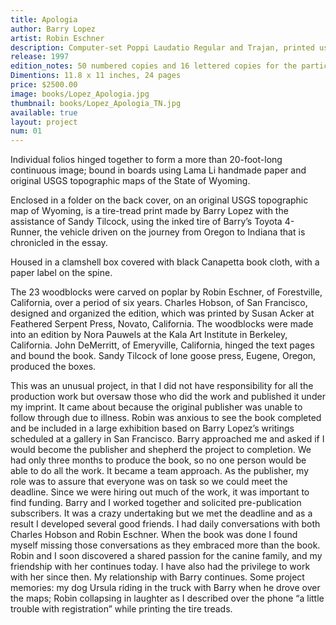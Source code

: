 ```yaml
---
title: Apologia
author: Barry Lopez
artist: Robin Eschner
description: Computer-set Poppi Laudatio Regular and Trajan, printed using polymer plates on Stonehenge paper.
release: 1997
edition_notes: 50 numbered copies and 16 lettered copies for the participants and those who supported the publication, signed by the author and the artist.
Dimentions: 11.8 x 11 inches, 24 pages
price: $2500.00
image: books/Lopez_Apologia.jpg
thumbnail: books/Lopez_Apologia_TN.jpg
available: true
layout: project
num: 01
---
```


Individual folios hinged together to form a more than 20-foot-long continuous image; bound in boards using Lama Li handmade paper and original USGS topographic maps of the State of Wyoming.

Enclosed in a folder on the back cover, on an original USGS topographic map of Wyoming, is a tire-tread print made by Barry Lopez with the assistance of Sandy Tilcock, using the inked tire of Barry’s Toyota 4-Runner, the vehicle driven on the journey from Oregon to Indiana that is chronicled in the essay.

Housed in a clamshell box covered with black Canapetta book cloth, with a paper label on the spine.

The 23 woodblocks were carved on poplar by Robin Eschner, of Forestville, California, over a period of six years. Charles Hobson, of San Francisco, designed and organized the edition, which was printed by Susan Acker at Feathered Serpent Press, Novato, California. The woodblocks were made into an edition by Nora Pauwels at the Kala Art Institute in Berkeley, California. John DeMerritt, of Emeryville, California, hinged the text pages and bound the book. Sandy Tilcock of lone goose press, Eugene, Oregon, produced the boxes.

This was an unusual project, in that I did not have responsibility for all the production work but oversaw those who did the work and published it under my imprint. It came about because the original publisher was unable to follow through due to illness. Robin was anxious to see the book completed and be included in a large exhibition based on Barry Lopez’s writings scheduled at a gallery in San Francisco. Barry approached me and asked if I would become the publisher and shepherd the project to completion. We had only three months to produce the book, so no one person would be able to do all the work. It became a team approach. As the publisher, my role was to assure that everyone was on task so we could meet the deadline. Since we were hiring out much of the work, it was important to find funding. Barry and I worked together and solicited pre-publication subscribers. It was a crazy undertaking but we met the deadline and as a result I developed several good friends. I had daily conversations with both Charles Hobson and Robin Eschner. When the book was done I found myself missing those conversations as they embraced more than the book. Robin and I soon discovered a shared passion for the canine family, and my friendship with her continues today. I have also had the privilege to work with her since then. My relationship with Barry continues. Some project memories: my dog Ursula riding in the truck with Barry when he drove over the maps; Robin collapsing in laughter as I described over the phone “a little trouble with registration” while printing the tire treads.

